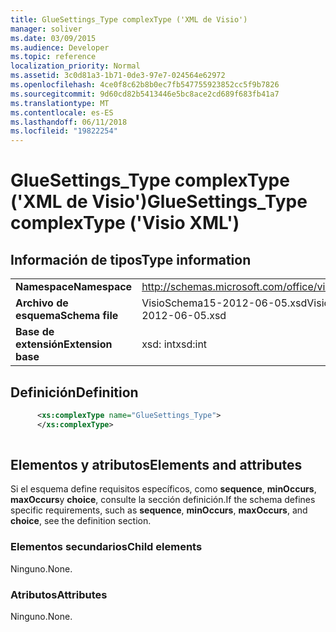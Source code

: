 ```yaml
---
title: GlueSettings_Type complexType ('XML de Visio')
manager: soliver
ms.date: 03/09/2015
ms.audience: Developer
ms.topic: reference
localization_priority: Normal
ms.assetid: 3c0d81a3-1b71-0de3-97e7-024564e62972
ms.openlocfilehash: 4ce0f8c62b8b0ec7fb547755923852cc5f9b7826
ms.sourcegitcommit: 9d60cd82b5413446e5bc8ace2cd689f683fb41a7
ms.translationtype: MT
ms.contentlocale: es-ES
ms.lasthandoff: 06/11/2018
ms.locfileid: "19822254"
---
```

# <a name="gluesettingstype-complextype-visio-xml"></a><span data-ttu-id="05533-102">GlueSettings_Type complexType ('XML de Visio')</span><span class="sxs-lookup"><span data-stu-id="05533-102">GlueSettings_Type complexType ('Visio XML')</span></span>

## <a name="type-information"></a><span data-ttu-id="05533-103">Información de tipos</span><span class="sxs-lookup"><span data-stu-id="05533-103">Type information</span></span>

|||
|:-----|:-----|
|<span data-ttu-id="05533-104">**Namespace**</span><span class="sxs-lookup"><span data-stu-id="05533-104">**Namespace**</span></span> <br/> |http://schemas.microsoft.com/office/visio/2011/1/core  <br/> |
|<span data-ttu-id="05533-105">**Archivo de esquema**</span><span class="sxs-lookup"><span data-stu-id="05533-105">**Schema file**</span></span> <br/> |<span data-ttu-id="05533-106">VisioSchema15-2012-06-05.xsd</span><span class="sxs-lookup"><span data-stu-id="05533-106">VisioSchema15-2012-06-05.xsd</span></span>  <br/> |
|<span data-ttu-id="05533-107">**Base de extensión**</span><span class="sxs-lookup"><span data-stu-id="05533-107">**Extension base**</span></span> <br/> |<span data-ttu-id="05533-108">xsd: int</span><span class="sxs-lookup"><span data-stu-id="05533-108">xsd:int</span></span>  <br/> |
   
## <a name="definition"></a><span data-ttu-id="05533-109">Definición</span><span class="sxs-lookup"><span data-stu-id="05533-109">Definition</span></span>

```XML
      <xs:complexType name="GlueSettings_Type">
      </xs:complexType>
      
```

## <a name="elements-and-attributes"></a><span data-ttu-id="05533-110">Elementos y atributos</span><span class="sxs-lookup"><span data-stu-id="05533-110">Elements and attributes</span></span>

<span data-ttu-id="05533-111">Si el esquema define requisitos específicos, como **sequence**, **minOccurs**, **maxOccurs**y **choice**, consulte la sección definición.</span><span class="sxs-lookup"><span data-stu-id="05533-111">If the schema defines specific requirements, such as **sequence**, **minOccurs**, **maxOccurs**, and **choice**, see the definition section.</span></span> 
  
### <a name="child-elements"></a><span data-ttu-id="05533-112">Elementos secundarios</span><span class="sxs-lookup"><span data-stu-id="05533-112">Child elements</span></span>

<span data-ttu-id="05533-113">Ninguno.</span><span class="sxs-lookup"><span data-stu-id="05533-113">None.</span></span>
  
### <a name="attributes"></a><span data-ttu-id="05533-114">Atributos</span><span class="sxs-lookup"><span data-stu-id="05533-114">Attributes</span></span>

<span data-ttu-id="05533-115">Ninguno.</span><span class="sxs-lookup"><span data-stu-id="05533-115">None.</span></span>
  

